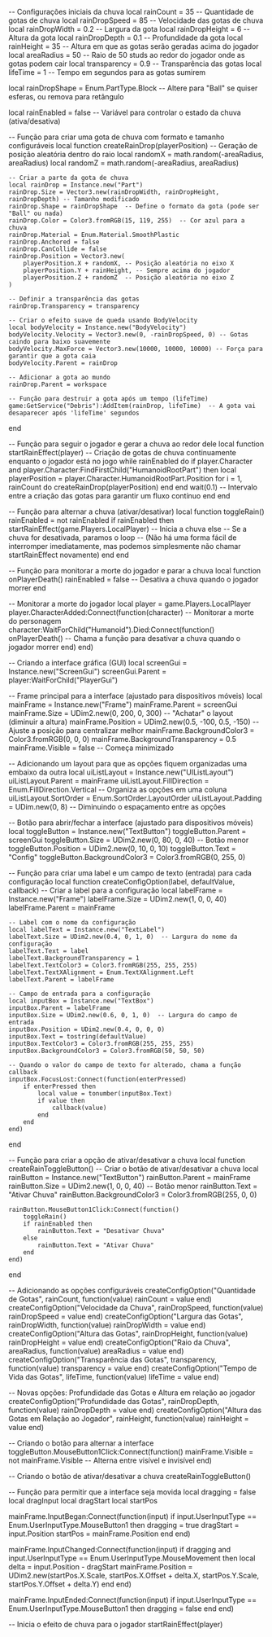 -- Configurações iniciais da chuva
local rainCount = 35 -- Quantidade de gotas de chuva
local rainDropSpeed = 85 -- Velocidade das gotas de chuva
local rainDropWidth = 0.2 -- Largura da gota
local rainDropHeight = 6 -- Altura da gota
local rainDropDepth = 0.1 -- Profundidade da gota
local rainHeight = 35 -- Altura em que as gotas serão geradas acima do jogador
local areaRadius = 50 -- Raio de 50 studs ao redor do jogador onde as gotas podem cair
local transparency = 0.9 -- Transparência das gotas
local lifeTime = 1 -- Tempo em segundos para as gotas sumirem

local rainDropShape = Enum.PartType.Block -- Altere para "Ball" se quiser esferas, ou remova para retângulo

local rainEnabled = false -- Variável para controlar o estado da chuva (ativa/desativa)

-- Função para criar uma gota de chuva com formato e tamanho configuráveis
local function createRainDrop(playerPosition)
    -- Geração de posição aleatória dentro do raio
    local randomX = math.random(-areaRadius, areaRadius)
    local randomZ = math.random(-areaRadius, areaRadius)

    -- Criar a parte da gota de chuva
    local rainDrop = Instance.new("Part")
    rainDrop.Size = Vector3.new(rainDropWidth, rainDropHeight, rainDropDepth) -- Tamanho modificado
    rainDrop.Shape = rainDropShape  -- Define o formato da gota (pode ser "Ball" ou nada)
    rainDrop.Color = Color3.fromRGB(15, 119, 255)  -- Cor azul para a chuva
    rainDrop.Material = Enum.Material.SmoothPlastic
    rainDrop.Anchored = false
    rainDrop.CanCollide = false
    rainDrop.Position = Vector3.new(
        playerPosition.X + randomX, -- Posição aleatória no eixo X
        playerPosition.Y + rainHeight, -- Sempre acima do jogador
        playerPosition.Z + randomZ  -- Posição aleatória no eixo Z
    )

    -- Definir a transparência das gotas
    rainDrop.Transparency = transparency

    -- Criar o efeito suave de queda usando BodyVelocity
    local bodyVelocity = Instance.new("BodyVelocity")
    bodyVelocity.Velocity = Vector3.new(0, -rainDropSpeed, 0) -- Gotas caindo para baixo suavemente
    bodyVelocity.MaxForce = Vector3.new(10000, 10000, 10000) -- Força para garantir que a gota caia
    bodyVelocity.Parent = rainDrop

    -- Adicionar a gota ao mundo
    rainDrop.Parent = workspace

    -- Função para destruir a gota após um tempo (lifeTime)
    game:GetService("Debris"):AddItem(rainDrop, lifeTime)  -- A gota vai desaparecer após 'lifeTime' segundos
end

-- Função para seguir o jogador e gerar a chuva ao redor dele
local function startRainEffect(player)
    -- Criação de gotas de chuva continuamente enquanto o jogador está no jogo
    while rainEnabled do
        if player.Character and player.Character:FindFirstChild("HumanoidRootPart") then
            local playerPosition = player.Character.HumanoidRootPart.Position
            for i = 1, rainCount do
                createRainDrop(playerPosition)
            end
        end
        wait(0.1) -- Intervalo entre a criação das gotas para garantir um fluxo contínuo
    end
end

-- Função para alternar a chuva (ativar/desativar)
local function toggleRain()
    rainEnabled = not rainEnabled
    if rainEnabled then
        startRainEffect(game.Players.LocalPlayer) -- Inicia a chuva
    else
        -- Se a chuva for desativada, paramos o loop
        -- (Não há uma forma fácil de interromper imediatamente, mas podemos simplesmente não chamar startRainEffect novamente)
    end
end

-- Função para monitorar a morte do jogador e parar a chuva
local function onPlayerDeath()
    rainEnabled = false -- Desativa a chuva quando o jogador morrer
end

-- Monitorar a morte do jogador
local player = game.Players.LocalPlayer
player.CharacterAdded:Connect(function(character)
    -- Monitorar a morte do personagem
    character:WaitForChild("Humanoid").Died:Connect(function()
        onPlayerDeath() -- Chama a função para desativar a chuva quando o jogador morrer
    end)
end)

-- Criando a interface gráfica (GUI)
local screenGui = Instance.new("ScreenGui")
screenGui.Parent = player:WaitForChild("PlayerGui")

-- Frame principal para a interface (ajustado para dispositivos móveis)
local mainFrame = Instance.new("Frame")
mainFrame.Parent = screenGui
mainFrame.Size = UDim2.new(0, 200, 0, 300) -- "Achatar" o layout (diminuir a altura)
mainFrame.Position = UDim2.new(0.5, -100, 0.5, -150) -- Ajuste a posição para centralizar melhor
mainFrame.BackgroundColor3 = Color3.fromRGB(0, 0, 0)
mainFrame.BackgroundTransparency = 0.5
mainFrame.Visible = false -- Começa minimizado

-- Adicionando um layout para que as opções fiquem organizadas uma embaixo da outra
local uiListLayout = Instance.new("UIListLayout")
uiListLayout.Parent = mainFrame
uiListLayout.FillDirection = Enum.FillDirection.Vertical -- Organiza as opções em uma coluna
uiListLayout.SortOrder = Enum.SortOrder.LayoutOrder
uiListLayout.Padding = UDim.new(0, 8) -- Diminuindo o espaçamento entre as opções

-- Botão para abrir/fechar a interface (ajustado para dispositivos móveis)
local toggleButton = Instance.new("TextButton")
toggleButton.Parent = screenGui
toggleButton.Size = UDim2.new(0, 80, 0, 40) -- Botão menor
toggleButton.Position = UDim2.new(0, 10, 0, 10)
toggleButton.Text = "Config"
toggleButton.BackgroundColor3 = Color3.fromRGB(0, 255, 0)

-- Função para criar uma label e um campo de texto (entrada) para cada configuração
local function createConfigOption(label, defaultValue, callback)
    -- Criar a label para a configuração
    local labelFrame = Instance.new("Frame")
    labelFrame.Size = UDim2.new(1, 0, 0, 40)
    labelFrame.Parent = mainFrame

    -- Label com o nome da configuração
    local labelText = Instance.new("TextLabel")
    labelText.Size = UDim2.new(0.4, 0, 1, 0)  -- Largura do nome da configuração
    labelText.Text = label
    labelText.BackgroundTransparency = 1
    labelText.TextColor3 = Color3.fromRGB(255, 255, 255)
    labelText.TextXAlignment = Enum.TextXAlignment.Left
    labelText.Parent = labelFrame

    -- Campo de entrada para a configuração
    local inputBox = Instance.new("TextBox")
    inputBox.Parent = labelFrame
    inputBox.Size = UDim2.new(0.6, 0, 1, 0)  -- Largura do campo de entrada
    inputBox.Position = UDim2.new(0.4, 0, 0, 0)
    inputBox.Text = tostring(defaultValue)
    inputBox.TextColor3 = Color3.fromRGB(255, 255, 255)
    inputBox.BackgroundColor3 = Color3.fromRGB(50, 50, 50)

    -- Quando o valor do campo de texto for alterado, chama a função callback
    inputBox.FocusLost:Connect(function(enterPressed)
        if enterPressed then
            local value = tonumber(inputBox.Text)
            if value then
                callback(value)
            end
        end
    end)
end

-- Função para criar a opção de ativar/desativar a chuva
local function createRainToggleButton()
    -- Criar o botão de ativar/desativar a chuva
    local rainButton = Instance.new("TextButton")
    rainButton.Parent = mainFrame
    rainButton.Size = UDim2.new(1, 0, 0, 40) -- Botão menor
    rainButton.Text = "Ativar Chuva"
    rainButton.BackgroundColor3 = Color3.fromRGB(255, 0, 0)

    rainButton.MouseButton1Click:Connect(function()
        toggleRain()
        if rainEnabled then
            rainButton.Text = "Desativar Chuva"
        else
            rainButton.Text = "Ativar Chuva"
        end
    end)
end

-- Adicionando as opções configuráveis
createConfigOption("Quantidade de Gotas", rainCount, function(value) rainCount = value end)
createConfigOption("Velocidade da Chuva", rainDropSpeed, function(value) rainDropSpeed = value end)
createConfigOption("Largura das Gotas", rainDropWidth, function(value) rainDropWidth = value end)
createConfigOption("Altura das Gotas", rainDropHeight, function(value) rainDropHeight = value end)
createConfigOption("Raio da Chuva", areaRadius, function(value) areaRadius = value end)
createConfigOption("Transparência das Gotas", transparency, function(value) transparency = value end)
createConfigOption("Tempo de Vida das Gotas", lifeTime, function(value) lifeTime = value end)

-- Novas opções: Profundidade das Gotas e Altura em relação ao jogador
createConfigOption("Profundidade das Gotas", rainDropDepth, function(value) rainDropDepth = value end)
createConfigOption("Altura das Gotas em Relação ao Jogador", rainHeight, function(value) rainHeight = value end)

-- Criando o botão para alternar a interface
toggleButton.MouseButton1Click:Connect(function()
    mainFrame.Visible = not mainFrame.Visible -- Alterna entre visível e invisível
end)

-- Criando o botão de ativar/desativar a chuva
createRainToggleButton()

-- Função para permitir que a interface seja movida
local dragging = false
local dragInput
local dragStart
local startPos

mainFrame.InputBegan:Connect(function(input)
    if input.UserInputType == Enum.UserInputType.MouseButton1 then
        dragging = true
        dragStart = input.Position
        startPos = mainFrame.Position
    end
end)

mainFrame.InputChanged:Connect(function(input)
    if dragging and input.UserInputType == Enum.UserInputType.MouseMovement then
        local delta = input.Position - dragStart
        mainFrame.Position = UDim2.new(startPos.X.Scale, startPos.X.Offset + delta.X, startPos.Y.Scale, startPos.Y.Offset + delta.Y)
    end
end)

mainFrame.InputEnded:Connect(function(input)
    if input.UserInputType == Enum.UserInputType.MouseButton1 then
        dragging = false
    end
end)

-- Inicia o efeito de chuva para o jogador
startRainEffect(player)
